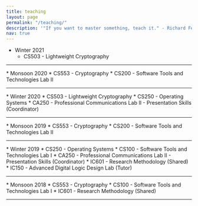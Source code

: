 ```yaml
---
title: teaching
layout: page
permalink: "/teaching/"
description: '"If you want to master something, teach it." - Richard Feynman'
nav: true
---
```


* Winter 2021
	*  CS503 - Lightweight Cryptography
<hr>
* Monsoon 2020
	* CS553 - Cryptography
	* CS200 - Software Tools and Technologies Lab II 
<hr>
* Winter 2020
	*  CS503 - Lightweight Cryptography
	*  CS250 - Operating Systems
	* CA250 - Professional Communications Lab II - Presentation Skills (Coordinator)
<hr>
* Monsoon 2019
	* CS553 - Cryptography
	* CS200 - Software Tools and Technologies Lab II 
<hr>
* Winter 2019
	*  CS250 - Operating Systems
	* CS100 - Software Tools and Technologies Lab I
	* CA250 - Professional Communications Lab II - Presentation Skills (Coordinator)
	*  IC601 -  Research Methodology (Shared)
	*  IC150 - Advanced Digital Logic Design Lab (Tutor)
<hr>
* Monsoon 2018
	* CS553 - Cryptography
	* CS100 - Software Tools and Technologies Lab I
	* IC601 -  Research Methodology (Shared)

<hr>
